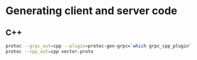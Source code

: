 # Generating client and server code

## C++
```bash
protoc --grpc_out=cpp --plugin=protoc-gen-grpc=`which grpc_cpp_plugin` vector.proto
protoc --cpp_out=cpp vector.proto
```